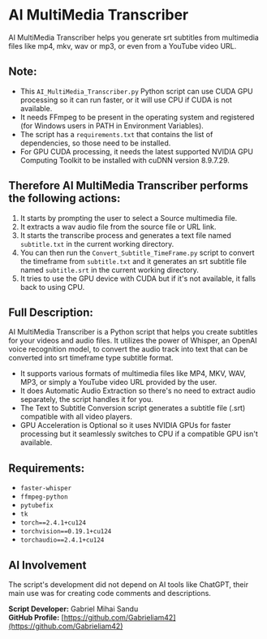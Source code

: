 # AI MultiMedia Transcriber

AI MultiMedia Transcriber helps you generate srt subtitles from multimedia files like mp4, mkv, wav or mp3, or even from a YouTube video URL.

## Note:

- This `AI_MultiMedia_Transcriber.py` Python script can use CUDA GPU processing so it can run faster, or it will use CPU if CUDA is not available.
- It needs FFmpeg to be present in the operating system and registered (for Windows users in PATH in Environment Variables).
- The script has a `requirements.txt` that contains the list of dependencies, so those need to be installed.
- For GPU CUDA processing, it needs the latest supported NVIDIA GPU Computing Toolkit to be installed with cuDNN version 8.9.7.29.

## Therefore AI MultiMedia Transcriber performs the following actions:

1. It starts by prompting the user to select a Source multimedia file.
2. It extracts a wav audio file from the source file or URL link.
3. It starts the transcribe process and generates a text file named `subtitle.txt` in the current working directory.
4. You can then run the `Convert_Subtitle_TimeFrame.py` script to convert the timeframe from `subtitle.txt` and it generates an srt subtitle file named `subtitle.srt` in the current working directory.
5. It tries to use the GPU device with CUDA but if it's not available, it falls back to using CPU.

## Full Description:

AI MultiMedia Transcriber is a Python script that helps you create subtitles for your videos and audio files. It utilizes the power of Whisper, an OpenAI voice recognition model, to convert the audio track into text that can be converted into srt timeframe type subtitle format.

- It supports various formats of multimedia files like MP4, MKV, WAV, MP3, or simply a YouTube video URL provided by the user.
- It does Automatic Audio Extraction so there's no need to extract audio separately, the script handles it for you.
- The Text to Subtitle Conversion script generates a subtitle file (.srt) compatible with all video players.
- GPU Acceleration is Optional so it uses NVIDIA GPUs for faster processing but it seamlessly switches to CPU if a compatible GPU isn't available.

## Requirements:

- `faster-whisper`
- `ffmpeg-python`
- `pytubefix`
- `tk`
- `torch==2.4.1+cu124`
- `torchvision==0.19.1+cu124`
- `torchaudio==2.4.1+cu124`



## AI Involvement

The script's development did not depend on AI tools like ChatGPT, their main use was for creating code comments and descriptions.



**Script Developer:** Gabriel Mihai Sandu  
**GitHub Profile:** [https://github.com/Gabrieliam42](https://github.com/Gabrieliam42)
